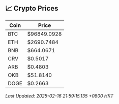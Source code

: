 ## 📈 Crypto Prices

| Coin | Price |
| ---- | ----- |
| BTC | $96849.0928 |
| ETH | $2690.7484 |
| BNB | $664.0671 |
| CRV | $0.5017 |
| ARB | $0.4803 |
| OKB | $51.8140 |
| DOGE | $0.2663 |

_Last Updated: 2025-02-16 21:59:15.135 +0800 HKT_